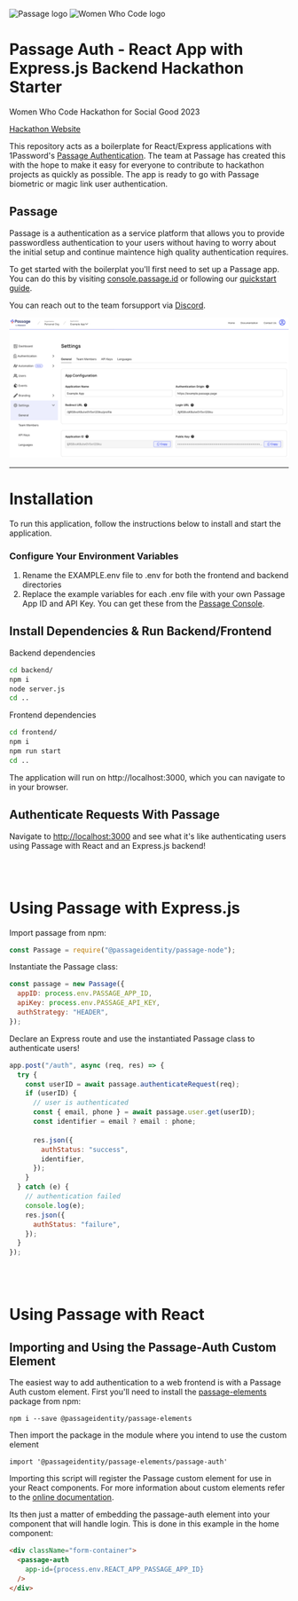 <p>
    <img src="https://storage.googleapis.com/passage-docs/passage-logo-gradient.svg" alt="Passage logo" style="width:150px;"/>
    <img src="https://bookface-images.s3.amazonaws.com/logos/f193d070e480ede387ee00a9006482bee4a6b8dd.png" alt="Women Who Code logo" style="width:150px;"/>

</p>

# Passage Auth - React App with Express.js Backend Hackathon Starter

Women Who Code Hackathon for Social Good 2023 

[Hackathon Website](https://hopin.com/events/wwcode-hackathon-for-social-good/registration)

This repository acts as a boilerplate for React/Express applications with 1Password's [Passage Authentication](https://passage.1password.com/). The team at Passage has created this with the hope to make it easy for everyone to contribute to hackathon projects as quickly as possible. The app is ready to go with Passage biometric or magic link user authentication. 


## Passage 

Passage is a authentication as a service platform that allows you to provide passwordless authentication to your users without having to worry about the initial setup and continue maintence high quality authentication requires. 

To get started with the boilerplat you'll first need to set up a Passage app. You can do this by visiting [console.passage.id](console.passage.id) or following our [quickstart guide](https://docs.passage.id/getting-started/quickstart#create-an-app-in-the-passage-console). 

You can reach out to the team forsupport via [Discord](https://discord.com/invite/445QpyEDXh).

![Alt text](<Screenshot 2023-10-02 at 6.46.04 PM.png>)

---

# Installation
To run this application, follow the instructions below to install and start the application.



### Configure Your Environment Variables

1. Rename the EXAMPLE.env file to .env for both the frontend and backend directories
2. Replace the example variables for each .env file with your own Passage App ID and API Key. You can get these from the [Passage Console](https://console.passage.id).

## Install Dependencies & Run Backend/Frontend

Backend dependencies
```bash
cd backend/
npm i
node server.js
cd ..
```

Frontend dependencies
```bash
cd frontend/
npm i
npm run start
cd ..
```

The application will run on http://localhost:3000, which you can navigate to in your browser.

## Authenticate Requests With Passage

Navigate to [http://localhost:3000](http://localhost:3000) and see what it's like authenticating users using Passage with React and an Express.js backend!

<br/><br/>

# Using Passage with Express.js
Import passage from npm:
```javascript
const Passage = require("@passageidentity/passage-node");
```

Instantiate the Passage class:
```javascript
const passage = new Passage({
  appID: process.env.PASSAGE_APP_ID,
  apiKey: process.env.PASSAGE_API_KEY,
  authStrategy: "HEADER",
});
```

Declare an Express route and use the instantiated Passage class to authenticate users!
```javascript
app.post("/auth", async (req, res) => {
  try {
    const userID = await passage.authenticateRequest(req);
    if (userID) {
      // user is authenticated
      const { email, phone } = await passage.user.get(userID);
      const identifier = email ? email : phone;

      res.json({
        authStatus: "success",
        identifier,
      });
    }
  } catch (e) {
    // authentication failed
    console.log(e);
    res.json({
      authStatus: "failure",
    });
  }
});
```


<br/><br/>

# Using Passage with React

## Importing and Using the Passage-Auth Custom Element
The easiest way to add authentication to a web frontend is with a Passage Auth custom element. First you'll need to install the [passage-elements](https://www.npmjs.com/package/@passageidentity/passage-elements) package from npm:
```
npm i --save @passageidentity/passage-elements
```
Then import the package in the module where you intend to use the custom element
```
import '@passageidentity/passage-elements/passage-auth'
```
Importing this script will register the Passage custom element for use in your React components. For more information about custom elements refer to the [online documentation](https://developer.mozilla.org/en-US/docs/Web/Web_Components/Using_custom_elements).

Its then just a matter of embedding the passage-auth element into your component that will handle login. This is done in this example in the home component:
```html
<div className="form-container">
  <passage-auth
    app-id={process.env.REACT_APP_PASSAGE_APP_ID}
  />
</div>
```
